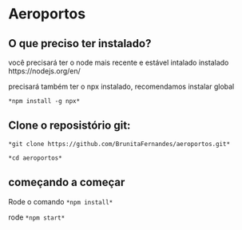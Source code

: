 # Aeroportos

## O que preciso ter instalado?
  <p>você precisará ter o node mais recente e estável intalado instalado
     https://nodejs.org/en/</p>
  <p>precisará também ter o npx instalado, recomendamos instalar global</p>
    <code>*npm install -g npx*</code>
    
  

## Clone o reposistório git: 
  <p><code>*git clone https://github.com/BrunitaFernandes/aeroportos.git*</code></p>
  <p><code>*cd aeroportos*</code></p>

## começando a começar
<p>Rode o comando <code>*npm install*</code></p>
<p>rode <code>*npm start*</code></p>
